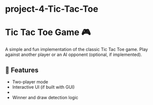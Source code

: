 # project-4-Tic-Tac-Toe

# Tic Tac Toe Game 🎮

A simple and fun implementation of the classic Tic Tac Toe game. Play against another player or an AI opponent (optional, if implemented).

## 📌 Features

- Two-player mode
- Interactive UI (if built with GUI)
-
- Winner and draw detection logic

